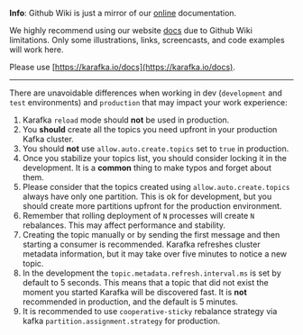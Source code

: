 **Info**: Github Wiki is just a mirror of our [online](https://karafka.io/docs) documentation.

We highly recommend using our website [docs](https://karafka.io/docs) due to Github Wiki limitations. Only some illustrations, links, screencasts, and code examples will work here.

Please use [https://karafka.io/docs](https://karafka.io/docs).

---


There are unavoidable differences when working in dev (`development` and `test` environments) and `production` that may impact your work experience:

1. Karafka `reload` mode should **not** be used in production.
2. You **should** create all the topics you need upfront in your production Kafka cluster.
3. You should **not** use `allow.auto.create.topics` set to `true` in production.
4. Once you stabilize your topics list, you should consider locking it in the development. It is a **common** thing to make typos and forget about them.
5. Please consider that the topics created using `allow.auto.create.topics` always have only one partition. This is ok for development, but you should create more partitions upfront for the production environment.
6. Remember that rolling deployment of `N` processes will create `N` rebalances. This may affect performance and stability.
7. Creating the topic manually or by sending the first message and then starting a consumer is recommended. Karafka refreshes cluster metadata information, but it may take over five minutes to notice a new topic.
8. In the development the `topic.metadata.refresh.interval.ms` is set by default to 5 seconds. This means that a topic that did not exist the moment you started Karafka will be discovered fast. It is **not** recommended in production, and the default is 5 minutes.
9. It is recommended to use `cooperative-sticky` rebalance strategy via kafka `partition.assignment.strategy` for production.
